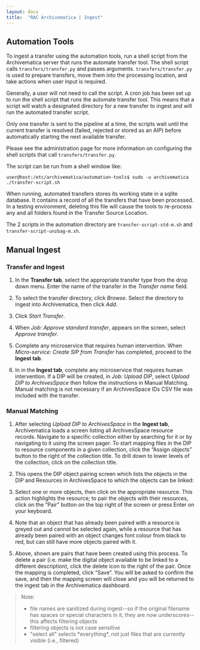 ```yaml
---
layout: docs
title:  "RAC Archivematica | Ingest"
---
```


## Automation Tools

To ingest a transfer using the automation tools, run a shell script from the Archivematica server that runs the automate transfer tool. The shell script calls `transfers/transfer.py` and passes arguments. `transfers/transfer.py` is used to prepare transfers, move them into the processing location, and take actions when user input is required.

Generally, a user will not need to call the script. A cron job has been set up to run the shell script that runs the automate transfer tool. This means that a script will watch a designated directory for a new transfer to ingest and will run the automated transfer script.

Only one transfer is sent to the pipeline at a time, the scripts wait until the current transfer is resolved (failed, rejected or stored as an AIP) before automatically starting the next available transfer.

Please see the administration page for more information on configuring the shell scripts that call `transfers/transfer.py`.

The script can be run from a shell window like:

```
user@host:/etc/archivematica/automation-tools$ sudo -u archivematica ./transfer-script.sh
```

When running, automated transfers stores its working state in a sqlite database.  It contains a record of all the transfers that have been processed.  In a testing environment, deleting this file will cause the tools to re-process any and all folders found in the Transfer Source Location.

The 2 scripts in the automation directory are `transfer-script-std-m.sh` and `transfer-script-unzbag-m.sh`.

## Manual Ingest

### Transfer and Ingest

1. In the **Transfer tab**, select the appropriate transfer type from the drop down menu. Enter the name of the transfer in the *Transfer name* field.

2. To select the transfer directory, click *Browse*. Select the directory to ingest into Archivematica, then click *Add*.

3. Click *Start Transfer*.

4. When *Job: Approve standard transfer*, appears on the screen, select *Approve transfer*.

5. Complete any microservice that requires human intervention. When *Micro-service: Create SIP from Transfer* has completed, proceed to the **Ingest tab**.

6. In in the **Ingest tab**, complete any microservice that requires human intervention. If a DIP will be created, in *Job: Upload DIP*, select *Upload DIP to ArchivesSpace* then follow the instructions in Manual Matching. Manual matching is not necessary if an ArchivesSpace IDs CSV file was included with the transfer.

### Manual Matching

1.  After selecting *Upload DIP to ArchivesSpace* in the **Ingest tab**, Archivematica loads a screen listing all ArchivesSpace resource records. Navigate to a specific collection either by searching for it or by navigating to it using the screen pager. To start mapping files in the DIP to resource components in a given collection, click the “Assign objects” button to the right of the collection title. To drill down to lower levels of the collection, click on the collection title.

2.  This opens the DIP object pairing screen which lists the objects in the DIP and Resources in ArchivesSpace to which the objects can be linked:

3.  Select one or more objects, then click on the appropriate resource. This action highlights the resource; to pair the objects with their resources, click on the “Pair” button on the top right of the screen or press Enter on your keyboard.

4.  Note that an object that has already been paired with a resource is greyed out and cannot be selected again, while a resource that has already been paired with an object changes font colour from black to red, but can still have more objects paired with it.

5.  Above, shown are pairs that have been created using this process. To delete a pair (i.e. make the digital object available to be linked to a different description), click the delete icon to the right of the pair. Once the mapping is completed, click “Save”. You will be asked to confirm the save, and then the mapping screen will close and you will be returned to the ingest tab in the Archivematica dashboard.

> Note:
> 
> * file names are sanitized during ingest--so if the original filename has spaces or special characters in it, they are now underscores--this affects filtering objects
> * filtering objects is not case sensitive
> * "select all" selects \*everything\*, not just files that are currently visible (i.e., filtered)

